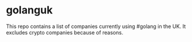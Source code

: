 # golanguk
This repo contains a list of companies currently using #golang in the UK. It excludes crypto companies because of reasons.
